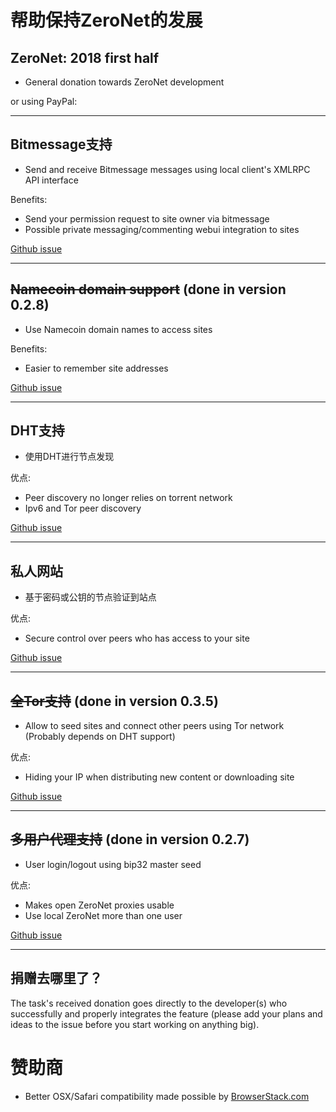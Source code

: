 <link rel=stylesheet href="../../bitcoinbar/bitcoinbar.css">


# 帮助保持ZeroNet的发展


## ZeroNet: 2018 first half
<a href="bitcoin:1QDhxQ6PraUZa21ET5fYUCPgdrwBomnFgX?Label=ZeroNet+donation" class="bitcoinbar" data-address="1QDhxQ6PraUZa21ET5fYUCPgdrwBomnFgX" data-goal="9.5"></a>

* General donation towards ZeroNet development

<div>or using PayPal:
<a href="https://www.paypal.me/zeronet/0usd"><img alt="" border="0" src="https://www.paypalobjects.com/webstatic/en_US/btn/btn_donate_pp_142x27.png"></a>
</form>

</div>

---


## Bitmessage支持

<a href="bitcoin:1JxwXnjkv5M822aoJEVJawnS2uKnnT216Z?Label=ZeroNet+Bitmessage+donation" class="bitcoinbar" data-address="1JxwXnjkv5M822aoJEVJawnS2uKnnT216Z" data-goal="1.0"></a>

 * Send and receive Bitmessage messages using local client's XMLRPC API interface

Benefits:

 * Send your permission request to site owner via bitmessage
 * Possible private messaging/commenting webui integration to sites

[Github issue](https://github.com/HelloZeroNet/ZeroNet/issues/65)



---


## <s>Namecoin domain support</s> (done in version 0.2.8)

 * Use Namecoin domain names to access sites

Benefits:

 * Easier to remember site addresses

[Github issue](https://github.com/HelloZeroNet/ZeroNet/issues/31)


---


## DHT支持

<a href="bitcoin:122tqTo5jTsZfF4xFodhM54b5HUkeVQL4E?Label=ZeroNet+DHT+donation" class="bitcoinbar" data-address="122tqTo5jTsZfF4xFodhM54b5HUkeVQL4E" data-goal="3.0"></a>

 * 使用DHT进行节点发现

优点:

 * Peer discovery no longer relies on torrent network
 * Ipv6 and Tor peer discovery

[Github issue](https://github.com/HelloZeroNet/ZeroNet/issues/57)


---


## 私人网站

<a href="bitcoin:1Q3jV3bAZxKBdMtVjnzfpcsmtXDspjGMnG?Label=ZeroNet+Private+sites" class="bitcoinbar" data-address="1Q3jV3bAZxKBdMtVjnzfpcsmtXDspjGMnG" data-goal="2.0"></a>

 * 基于密码或公钥的节点验证到站点

优点:

 * Secure control over peers who has access to your site

[Github issue](https://github.com/HelloZeroNet/ZeroNet/issues/62)


---


## <s>全Tor支持</s> (done in version 0.3.5)

 * Allow to seed sites and connect other peers using Tor network (Probably depends on DHT support)

优点:

 * Hiding your IP when distributing new content or downloading site

[Github issue](https://github.com/HelloZeroNet/ZeroNet/issues/60)



---


## <s>多用户代理支持</s> (done in version 0.2.7)

 * User login/logout using bip32 master seed

优点:

 * Makes open ZeroNet proxies usable
 * Use local ZeroNet more than one user

[Github issue](https://github.com/HelloZeroNet/ZeroNet/issues/58)


---


## 捐赠去哪里了？

The task's received donation goes directly to the developer(s) who successfully and properly integrates the feature (please add your plans and ideas to the issue before you start working on anything big).



# 赞助商

* Better OSX/Safari compatibility made possible by [BrowserStack.com](https://www.browserstack.com/)

<script src='../../jquery.min.js'></script>
<script src='../../bitcoinbar/bitcoinbar.js'></script>
